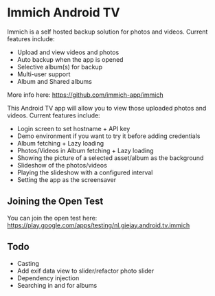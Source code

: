 # Immich Android TV

Immich is a self hosted backup solution for photos and videos. Current features include:

- Upload and view videos and photos
- Auto backup when the app is opened
- Selective album(s) for backup
- Multi-user support
- Album and Shared albums

More info here: https://github.com/immich-app/immich

This Android TV app will allow you to view those uploaded photos and videos. Current features include:

- Login screen to set hostname + API key
- Demo environment if you want to try it before adding credentials
- Album fetching + Lazy loading
- Photos/Videos in Album fetching + Lazy loading
- Showing the picture of a selected asset/album as the background
- Slideshow of the photos/videos
- Playing the slideshow with a configured interval
- Setting the app as the screensaver

## Joining the Open Test
You can join the open test here: https://play.google.com/apps/testing/nl.giejay.android.tv.immich

## Todo

- Casting
- Add exif data view to slider/refactor photo slider
- Dependency injection
- Searching in and for albums